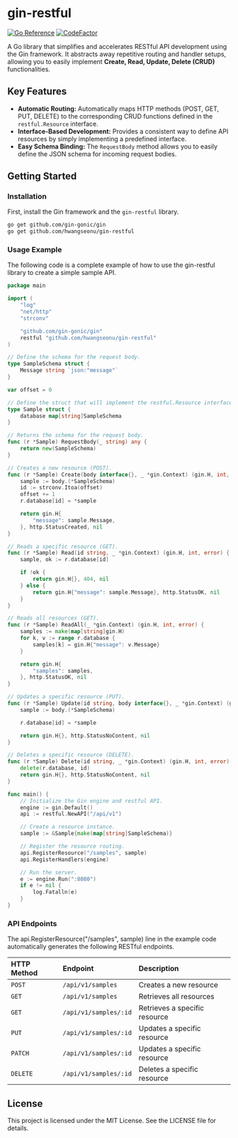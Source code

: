 # gin-restful
[![Go Reference](https://pkg.go.dev/badge/github.com/hwangseonu/gin-restful.svg)](https://pkg.go.dev/github.com/hwangseonu/gin-restful)
[![CodeFactor](https://www.codefactor.io/repository/github/hwangseonu/gin-restful/badge)](https://www.codefactor.io/repository/github/hwangseonu/gin-restful)

A Go library that simplifies and accelerates RESTful API development using the Gin framework. It abstracts away repetitive routing and handler setups, allowing you to easily implement **Create, Read, Update, Delete (CRUD)** functionalities.

## Key Features

* **Automatic Routing:** Automatically maps HTTP methods (POST, GET, PUT, DELETE) to the corresponding CRUD functions defined in the `restful.Resource` interface.
* **Interface-Based Development:** Provides a consistent way to define API resources by simply implementing a predefined interface.
* **Easy Schema Binding:** The `RequestBody` method allows you to easily define the JSON schema for incoming request bodies.

## Getting Started

### Installation

First, install the Gin framework and the `gin-restful` library.

```bash
go get github.com/gin-gonic/gin
go get github.com/hwangseonu/gin-restful
```

### Usage Example
The following code is a complete example of how to use the gin-restful library to create a simple sample API.

```go
package main

import (
	"log"
	"net/http"
	"strconv"

	"github.com/gin-gonic/gin"
	restful "github.com/hwangseonu/gin-restful"
)

// Define the schema for the request body.
type SampleSchema struct {
	Message string `json:"message"`
}

var offset = 0

// Define the struct that will implement the restful.Resource interface.
type Sample struct {
	database map[string]SampleSchema
}

// Returns the schema for the request body.
func (r *Sample) RequestBody(_ string) any {
	return new(SampleSchema)
}

// Creates a new resource (POST).
func (r *Sample) Create(body interface{}, _ *gin.Context) (gin.H, int, error) {
	sample := body.(*SampleSchema)
	id := strconv.Itoa(offset)
	offset += 1
	r.database[id] = *sample

	return gin.H{
		"message": sample.Message,
	}, http.StatusCreated, nil
}

// Reads a specific resource (GET).
func (r *Sample) Read(id string, _ *gin.Context) (gin.H, int, error) {
	sample, ok := r.database[id]

	if !ok {
		return gin.H{}, 404, nil
	} else {
		return gin.H{"message": sample.Message}, http.StatusOK, nil
	}
}

// Reads all resources (GET).
func (r *Sample) ReadAll(_ *gin.Context) (gin.H, int, error) {
	samples := make(map[string]gin.H)
	for k, v := range r.database {
		samples[k] = gin.H{"message": v.Message}
	}

	return gin.H{
		"samples": samples,
	}, http.StatusOK, nil
}

// Updates a specific resource (PUT).
func (r *Sample) Update(id string, body interface{}, _ *gin.Context) (gin.H, int, error) {
	sample := body.(*SampleSchema)

	r.database[id] = *sample

	return gin.H{}, http.StatusNoContent, nil
}

// Deletes a specific resource (DELETE).
func (r *Sample) Delete(id string, _ *gin.Context) (gin.H, int, error) {
	delete(r.database, id)
	return gin.H{}, http.StatusNoContent, nil
}

func main() {
	// Initialize the Gin engine and restful API.
	engine := gin.Default()
	api := restful.NewAPI("/api/v1")

	// Create a resource instance.
	sample := &Sample{make(map[string]SampleSchema)}

	// Register the resource routing.
	api.RegisterResource("/samples", sample)
	api.RegisterHandlers(engine)

	// Run the server.
	e := engine.Run(":8080")
	if e != nil {
		log.Fatalln(e)
	}
}
```

### API Endpoints
The api.RegisterResource("/samples", sample) line in the example code automatically generates the following RESTful endpoints.

| HTTP Method | Endpoint            | Description                  |
|:------------| :------------------ | :--------------------------- |
| `POST`      | `/api/v1/samples`   | Creates a new resource       |
| `GET`       | `/api/v1/samples`   | Retrieves all resources      |
| `GET`       | `/api/v1/samples/:id` | Retrieves a specific resource |
| `PUT`       | `/api/v1/samples/:id` | Updates a specific resource   |
| `PATCH`     | `/api/v1/samples/:id` | Updates a specific resource   |
| `DELETE`    | `/api/v1/samples/:id` | Deletes a specific resource   |

## License
This project is licensed under the MIT License. See the LICENSE file for details.
